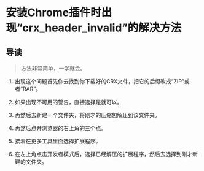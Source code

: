 # 安装Chrome插件时出现“crx_header_invalid”的解决方法

## 导读

> 方法非常简单，一学就会。

1. 出现这个问题首先你去找到你下载好的CRX文件，把它的后缀改成“ZIP”或者“RAR”。

2. 如果出现不可用的警告，直接选择是就可以。

3. 再然后去新建一个文件夹，将刚才的压缩包解压到该文件夹。

4. 再然后点开浏览器的右上角的三个点。

5. 接着在更多工具里面选择扩展程序。

6. 在左上角点击开发者模式后，选择已经解压的扩展程序，然后去选择到刚才新建的文件夹。
